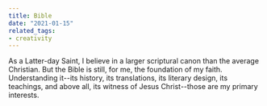 ```yaml
---
title: Bible
date: "2021-01-15"
related_tags:
- creativity
---
```

As a Latter-day Saint, I believe in a larger scriptural canon than the average Christian. But the Bible is still, for me, the foundation of my faith. Understanding it--its history, its translations, its literary design, its teachings, and above all, its witness of Jesus Christ--those are my primary interests.